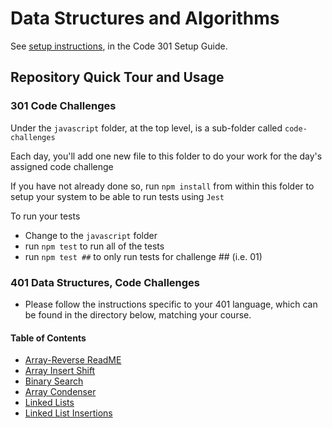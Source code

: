 # Data Structures and Algorithms

See [setup instructions](https://codefellows.github.io/setup-guide/code-301/3-code-challenges), in the Code 301 Setup Guide.

## Repository Quick Tour and Usage

### 301 Code Challenges

Under the `javascript` folder, at the top level, is a sub-folder called `code-challenges`

Each day, you'll add one new file to this folder to do your work for the day's assigned code challenge

If you have not already done so, run `npm install` from within this folder to setup your system to be able to run tests using `Jest`

To run your tests

- Change to the `javascript` folder
- run `npm test` to run all of the tests
- run `npm test ##` to only run tests for challenge ## (i.e. 01)

### 401 Data Structures, Code Challenges

- Please follow the instructions specific to your 401 language, which can be found in the directory below, matching your course.

#### Table of Contents

- [Array-Reverse ReadME](/javascript/array-reverse/README.md)
- [Array Insert Shift](./javascript/array-insert-shift/readme.md)
- [Binary Search](./javascript/array-binary-search/README.md)
- [Array Condenser](./javascript/array-condenser/README.md)
- [Linked Lists](./javascript/linked-list/index.js)
- [Linked List Insertions](./javascript/linked-list-insertions/README.md)